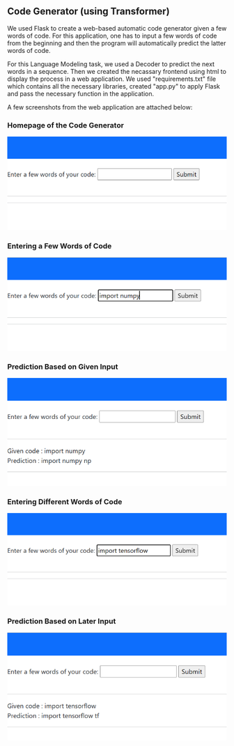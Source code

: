 ## Code Generator (using Transformer)

We used Flask to create a web-based automatic code generator given a few words of code. For this application, one has to input a few words of code from the beginning and then the program will automatically predict the latter words of code.

For this Language Modeling task, we used a Decoder to predict the next words in a sequence. Then we created the necassary frontend using html to display the process in a web application. We used "requirements.txt" file which contains all the necessary libraries, created "app.py" to apply Flask and pass the necessary function in the application.

A few screenshots from the web application are attached below:

### Homepage of the Code Generator
![Home Page](https://github.com/aimanlameesa/Natural-Language-Processing/blob/main/Assignments/Code%20Generator%20(using%20Transformer)/images/homepage.png)

### Entering a Few Words of Code
![Entering Few Words Codes](https://github.com/aimanlameesa/Natural-Language-Processing/blob/main/Assignments/Code%20Generator%20(using%20Transformer)/images/input_1.png)

### Prediction Based on Given Input 
![Prediction Based Given Input Codes](https://github.com/aimanlameesa/Natural-Language-Processing/blob/main/Assignments/Code%20Generator%20(using%20Transformer)/images/output_1.png)

### Entering Different Words of Code
![Entering Different Words Code](https://github.com/aimanlameesa/Natural-Language-Processing/blob/main/Assignments/Code%20Generator%20(using%20Transformer)/images/input_2.png)

### Prediction Based on Later Input 
![Prediction Based Later Input](https://github.com/aimanlameesa/Natural-Language-Processing/blob/main/Assignments/Code%20Generator%20(using%20Transformer)/images/output_2.png)
